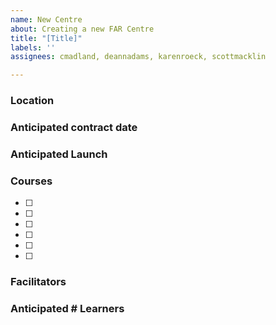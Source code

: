 ```yaml
---
name: New Centre
about: Creating a new FAR Centre
title: "[Title]"
labels: ''
assignees: cmadland, deannadams, karenroeck, scottmacklin

---
```


### Location

### Anticipated contract date

### Anticipated Launch

### Courses
- [ ]
- [ ]
- [ ]
- [ ]
- [ ]
- [ ]

### Facilitators
### Anticipated # Learners
